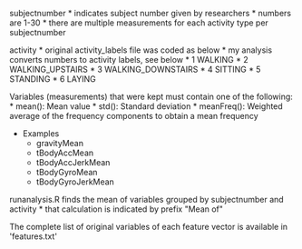 
subjectnumber 
	* indicates subject number given by researchers
	* numbers are 1-30
	* there are multiple measurements for each activity type per subjectnumber
	
activity
	* original activity_labels file was coded as below
	* my analysis converts numbers to activity labels, see below
		* 1 WALKING
		* 2 WALKING_UPSTAIRS
		* 3 WALKING_DOWNSTAIRS
		* 4 SITTING
		* 5 STANDING
		* 6 LAYING

Variables (measurements) that were kept must contain one of the following:
	* mean(): Mean value
	* std(): Standard deviation
	* meanFreq(): Weighted average of the frequency components to obtain a mean frequency
* Examples	
	* gravityMean
	* tBodyAccMean
	* tBodyAccJerkMean
	* tBodyGyroMean
	* tBodyGyroJerkMean

runanalysis.R finds the mean of variables grouped by subjectnumber and activity
	* that calculation is indicated by prefix "Mean of"


The complete list of original variables of each feature vector is available in 'features.txt'
